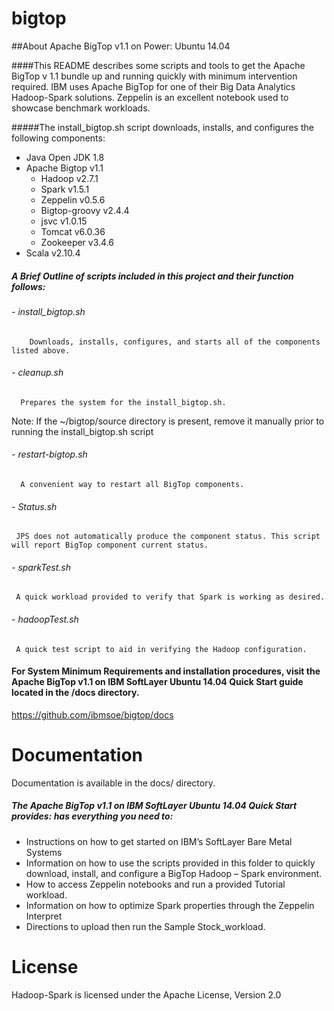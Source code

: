 # bigtop
 
##About Apache BigTop v1.1 on Power: Ubuntu 14.04

####This README describes some scripts and tools to get the Apache BigTop v 1.1 bundle up and running quickly with minimum intervention required. IBM uses Apache BigTop for one of their Big Data Analytics Hadoop-Spark solutions. Zeppelin is an excellent notebook used to showcase benchmark workloads.

#####The install_bigtop.sh script downloads, installs, and configures the following components:

- Java Open JDK 1.8 
- Apache Bigtop  v1.1 
  * Hadoop  v2.7.1
  * Spark  v1.5.1
  * Zeppelin  v0.5.6
  * Bigtop-groovy  v2.4.4
  * jsvc  v1.0.15
  * Tomcat  v6.0.36
  * Zookeeper  v3.4.6
- Scala  v2.10.4

##### A Brief Outline of scripts included in this project and their function follows:

###### -	install_bigtop.sh
     	Downloads, installs, configures, and starts all of the components listed above.

###### -	cleanup.sh
      Prepares the system for the install_bigtop.sh.
  Note: If the ~/bigtop/source directory is present, remove it manually prior to running the install_bigtop.sh script 

###### -	restart-bigtop.sh
      A convenient way to restart all BigTop components.

###### -	Status.sh
     JPS does not automatically produce the component status. This script will report BigTop component current status.

###### -	sparkTest.sh
     A quick workload provided to verify that Spark is working as desired.

###### -	hadoopTest.sh
     A quick test script to aid in verifying the Hadoop configuration.




#### For System Minimum Requirements and installation procedures, visit the Apache BigTop v1.1 on IBM SoftLayer Ubuntu 14.04 Quick Start guide located in the /docs directory.

https://github.com/ibmsoe/bigtop/docs

# Documentation
Documentation is available in the docs/ directory.

##### The Apache BigTop v1.1 on IBM SoftLayer Ubuntu 14.04 Quick Start provides: has everything you need to:
-	Instructions on how to get started on IBM’s SoftLayer Bare Metal Systems 
-	Information on how to use the scripts provided in this folder to quickly download, install, and configure a BigTop Hadoop – Spark environment.
-	How to access Zeppelin notebooks and run a provided Tutorial workload.
-	Information on how to optimize Spark properties through the Zeppelin Interpret 
-	Directions to upload then run the Sample Stock_workload.

 
# License
Hadoop-Spark is licensed under the Apache License, Version 2.0    


